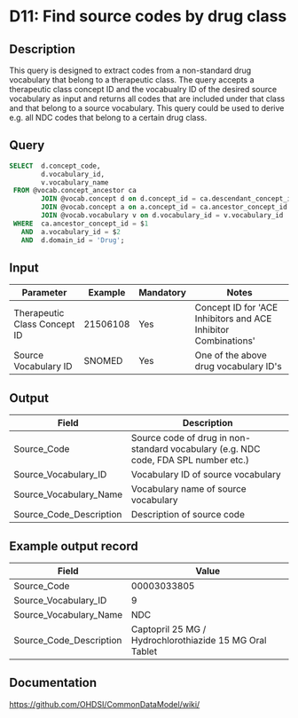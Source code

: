 <!---
Group:drug
Name:D11 Find source codes by drug class
Author:Patrick Ryan
CDM Version: 5.3
-->

# D11: Find source codes by drug class

## Description
This query is designed to extract codes from a non-standard drug vocabulary that belong to a therapeutic class. The query accepts a therapeutic class concept ID and the vocabualry ID of the desired source vocabulary as input and returns all codes that are included under that class and that belong to a source vocabulary. This query could be used to derive e.g. all NDC codes that belong to a certain drug class.

## Query
```sql
SELECT  d.concept_code,
        d.vocabulary_id,
        v.vocabulary_name
 FROM @vocab.concept_ancestor ca
        JOIN @vocab.concept d on d.concept_id = ca.descendant_concept_id
        JOIN @vocab.concept a on a.concept_id = ca.ancestor_concept_id
        JOIN @vocab.vocabulary v on d.vocabulary_id = v.vocabulary_id
 WHERE  ca.ancestor_concept_id = $1
   AND  a.vocabulary_id = $2
   AND  d.domain_id = 'Drug';
```

## Input

| Parameter |  Example |  Mandatory |  Notes |
| --- | --- | --- | --- |
|  Therapeutic Class Concept ID |  21506108 |  Yes | Concept ID for 'ACE Inhibitors and ACE Inhibitor Combinations' |
|  Source Vocabulary ID |  SNOMED |  Yes | One of the above drug vocabulary ID's |
## Output

| Field |  Description |
| --- | --- |
|  Source_Code |  Source code of drug in non-standard vocabulary (e.g. NDC code, FDA SPL number etc.) |
|  Source_Vocabulary_ID |  Vocabulary ID of source vocabulary |
|  Source_Vocabulary_Name |  Vocabulary name of source vocabulary |
|  Source_Code_Description |  Description of source code |

## Example output record

| Field |  Value |
| --- | --- |
|  Source_Code |  00003033805 |
|  Source_Vocabulary_ID |  9 |
|  Source_Vocabulary_Name |  NDC |
|  Source_Code_Description |  Captopril 25 MG / Hydrochlorothiazide 15 MG Oral Tablet |

## Documentation
https://github.com/OHDSI/CommonDataModel/wiki/
